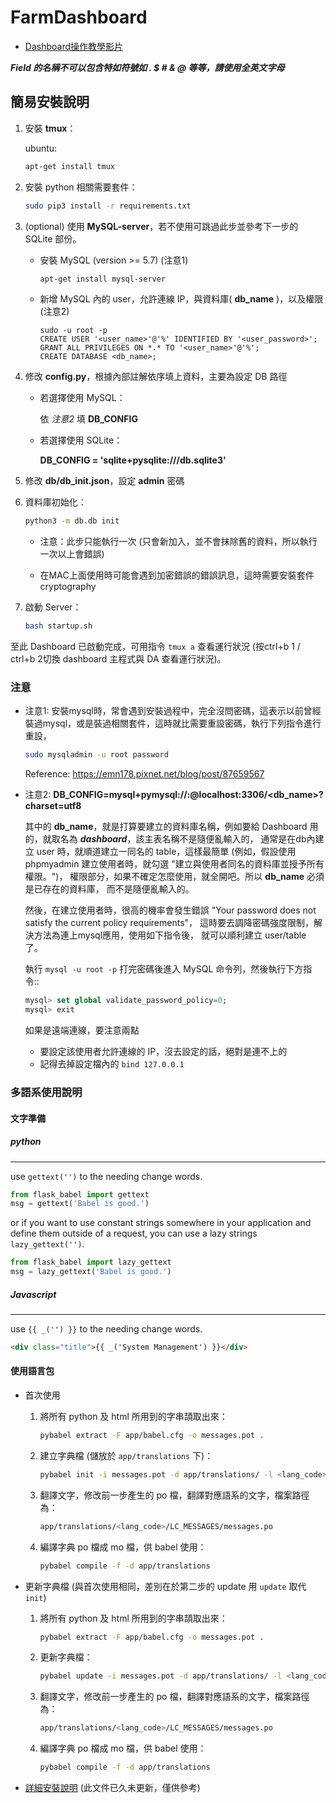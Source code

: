 # FarmDashboard

* [Dashboard操作教學影片](https://drive.google.com/drive/u/1/folders/13AyBQ-3m_RuPOW1J2aR1yD0svUKuEFdg>)

***Field 的名稱不可以包含特如符號如 . $ # & @ 等等，請使用全英文字母***

## 簡易安裝說明

1. 安裝 **tmux**：

    ubuntu: 

    ```sh
    apt-get install tmux
    ```

2. 安裝 python 相關需要套件：

    ```sh
    sudo pip3 install -r requirements.txt
    ```

3. (optional) 使用 **MySQL-server**，若不使用可跳過此步並參考下一步的 SQLite 部份。
    * 安裝 MySQL (version >= 5.7) (注意1)

        ```sh
        apt-get install mysql-server
        ```

    * 新增 MySQL 內的 user，允許連線 IP，與資料庫( **db_name** )，以及權限 (注意2)
        ```
        sudo -u root -p
        CREATE USER '<user_name>'@'%' IDENTIFIED BY '<user_password>';
        GRANT ALL PRIVILEGES ON *.* TO '<user_name>'@'%';
        CREATE DATABASE <db_name>;
        ```
        
4. 修改 **config.py**，根據內部註解依序填上資料，主要為設定 DB 路徑

    * 若選擇使用 MySQL：

        依 *注意2* 填 **DB_CONFIG**

    * 若選擇使用 SQLite：

        **DB_CONFIG = 'sqlite+pysqlite:///db.sqlite3'**

5. 修改 **db/db_init.json**，設定 **admin** 密碼

6. 資料庫初始化：

    ```sh
    python3 -m db.db init
    ```

    * 注意：此步只能執行一次 (只會新加入，並不會抹除舊的資料，所以執行一次以上會錯誤)

    * 在MAC上面使用時可能會遇到加密錯誤的錯誤訊息，這時需要安裝套件 cryptography

8. 啟動 Server：

    ```sh
    bash startup.sh
    ```

至此 Dashboard 已啟動完成，可用指令 ```tmux a``` 查看運行狀況
(按ctrl+b 1 / ctrl+b 2切換 dashboard 主程式與 DA 查看運行狀況)。

### 注意

* 注意1: 安裝mysql時，常會遇到安裝過程中，完全沒問密碼，這表示以前曾經裝過mysql，或是裝過相關套件，這時就比需要重設密碼，執行下列指令進行重設，

    ```sh
    sudo mysqladmin -u root password
    ```
    Reference: https://emn178.pixnet.net/blog/post/87659567

* 注意2: **DB_CONFIG=mysql+pymysql://<user>:<pass>@localhost:3306/<db_name>?charset=utf8**

  其中的 **db_name**，就是打算要建立的資料庫名稱，例如要給 Dashboard 用的，就取名為 ***dashboard***，該主表名稱不是隨便亂輸入的，  通常是在db內建立 user 時，就順道建立一同名的 table，這樣最簡單   (例如，假設使用 phpmyadmin 建立使用者時，就勾選 "建立與使用者同名的資料庫並授予所有權限。")，  權限部分，如果不確定怎麼使用，就全開吧。所以 **db_name** 必須是已存在的資料庫，  而不是隨便亂輸入的。
   
  然後，在建立使用者時，很高的機率會發生錯誤 
  "Your password does not satisfy the current policy requirements"，
  這時要去調降密碼強度限制，解決方法為連上mysql應用，使用如下指令後，  就可以順利建立 user/table 了。

  執行 `mysql -u root -p` 打完密碼後進入 MySQL 命令列，然後執行下方指令::
    ```sql
    mysql> set global validate_password_policy=0;    
    mysql> exit
    ```
  如果是遠端連線，要注意兩點 
  * 要設定該使用者允許連線的 IP，沒去設定的話，絕對是連不上的
  * 記得去掉設定檔內的 `bind 127.0.0.1`


### 多語系使用說明

#### 文字準備

##### python
---

use `gettext('')` to the needing change words.
```python
from flask_babel import gettext
msg = gettext('Babel is good.')
```
or if you want to use constant strings somewhere in your application and define them outside of a request, you can use a lazy strings `lazy_gettext('')`.

```python
from flask_babel import lazy_gettext
msg = lazy_gettext('Babel is good.')
```

##### Javascript
---

use `{{ _('') }}` to the needing change words.

```html
<div class="title">{{ _('System Management') }}</div>
```

#### 使用語言包

* 首次使用

    1. 將所有 python 及 html 所用到的字串頡取出來：
        ```sh
        pybabel extract -F app/babel.cfg -o messages.pot .
        ```

    2. 建立字典檔 (儲放於 `app/translations` 下)：
        ```sh
        pybabel init -i messages.pot -d app/translations/ -l <lang_code>
        ```

    3. 翻譯文字，修改前一步產生的 po 檔，翻譯對應語系的文字，檔案路徑為：
        ```sh
        app/translations/<lang_code>/LC_MESSAGES/messages.po
        ```

    4. 編譯字典 po 檔成 mo 檔，供 babel 使用：
        ```sh
        pybabel compile -f -d app/translations
        ```

* 更新字典檔 (與首次使用相同，差別在於第二步的 update 用 `update` 取代 `init`)

    1. 將所有 python 及 html 所用到的字串頡取出來：
        ```sh
        pybabel extract -F app/babel.cfg -o messages.pot .
        ```

    2. 更新字典檔：
        ```sh
        pybabel update -i messages.pot -d app/translations/ -l <lang_code>
        ```

    3. 翻譯文字，修改前一步產生的 po 檔，翻譯對應語系的文字，檔案路徑為：
        ```sh
        app/translations/<lang_code>/LC_MESSAGES/messages.po
        ```

    4. 編譯字典 po 檔成 mo 檔，供 babel 使用：
        ```sh
        pybabel compile -f -d app/translations
        ```

* [詳細安裝說明](https://hackmd.io/5LqVk4MBSCinRXQderD_Jw) (此文件已久未更新，僅供參考)
